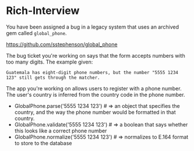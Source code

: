 # Rich-Interview

You have been assigned a bug in a legacy system that uses an archived gem called `global_phone`.

https://github.com/sstephenson/global_phone

The bug ticket you're working on says that the form accepts numbers with too many digits. The example given:

```
Guatemala has eight-digit phone numbers, but the number "5555 1234 123" still gets through the matcher.
```

The app you're working on allows users to register with a phone number. The user's country is inferred from the country code in the phone number.

- GlobalPhone.parse('5555 1234 123') # => an object that specifies the country, and the way the phone number would be formatted in that country.
- GlobalPhone.validate('5555 1234 123') # => a boolean that says whether this looks like a correct phone number
- GlobalPhone.normalize('5555 1234 123') # => normalizes to E.164 format to store to the database

